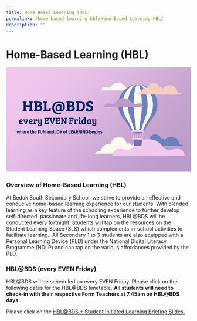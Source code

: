 ```yaml
---
title: Home Based Learning (HBL)
permalink: /home-based-learning-hbl/Home-Based-Learning-HBL/
description: ""
---
```

Home-Based Learning (HBL)
=========================

![](/images/2023EVEN%20Fri%20HBL_Student.jpg)

### Overview of Home-Based Learning (HBL) 

At Bedok South Secondary School, we strive to provide an effective and conducive home-based learning experience for our students. With blended learning as a key feature of the schooling experience to further develop self-directed, passionate and life-long learners, HBL@BDS will be conducted every fortnight. Students will tap on the resources on the Student Learning Space (SLS) which complements in-school activities to facilitate learning.  All Secondary 1 to 3 students are also equipped with a Personal Learning Device (PLD) under the National Digital Literacy Programme (NDLP) and can tap on the various affordances provided by the PLD.

### HBL@BDS (every EVEN Friday)

HBL@BDS will be scheduled on every EVEN Friday. Please click on the following dates for the HBL@BDS timetable. <b>All students will need to check-in with their respective Form Teachers at 7.45am on HBL@BDS days.</b>


Please click on the [HBL@BDS + Student Initiated Learning Briefing Slides.](/files/SILStudent%20Guide.pdf)
